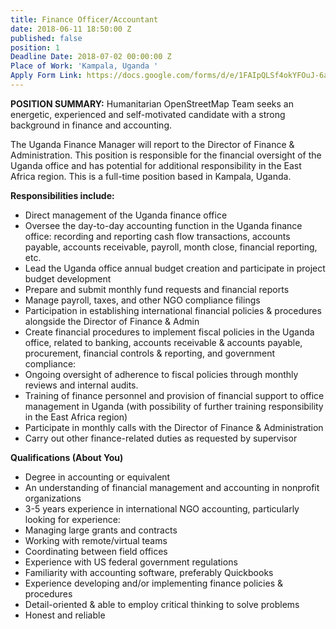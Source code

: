 ```yaml
---
title: Finance Officer/Accountant
date: 2018-06-11 18:50:00 Z
published: false
position: 1
Deadline Date: 2018-07-02 00:00:00 Z
Place of Work: 'Kampala, Uganda '
Apply Form Link: https://docs.google.com/forms/d/e/1FAIpQLSf4okYFOuJ-6aHJexzIMzqdvMBLwizQjE_vCcqbw4SOXmxtLg/viewform
---
```


**POSITION SUMMARY:**
Humanitarian OpenStreetMap Team seeks an energetic, experienced and self-motivated candidate with a strong background in finance and accounting. 

The Uganda Finance Manager will report to the Director of Finance & Administration. This position is responsible for the financial oversight of the Uganda office and has potential for additional responsibility in the East Africa region. This is a full-time position based in Kampala, Uganda.

**Responsibilities include:**
* Direct management of the Uganda finance office
* Oversee the day-to-day accounting function in the Uganda finance office: recording and reporting cash flow transactions, accounts payable, accounts receivable, payroll, month close, financial reporting, etc.
* Lead the Uganda office annual budget creation and participate in project budget development
* Prepare and submit monthly fund requests and financial reports
* Manage payroll, taxes, and other NGO compliance filings
* Participation in establishing international financial policies & procedures alongside the Director of Finance & Admin
* Create financial procedures to implement fiscal policies in the Uganda office, related to banking, accounts receivable & accounts payable, procurement, financial controls & reporting, and government compliance:
* Ongoing oversight of adherence to fiscal policies through monthly reviews and internal audits.
* Training of finance personnel and provision of financial support to office management in Uganda (with possibility of further training responsibility in the East Africa region)
* Participate in monthly calls with the Director of Finance & Administration
* Carry out other finance-related duties as requested by supervisor

**Qualifications (About You)**
* Degree in accounting or equivalent
* An understanding of financial management and accounting in nonprofit organizations
* 3-5 years experience in international NGO accounting, particularly looking for experience:
* Managing large grants and contracts
* Working with remote/virtual teams
* Coordinating between field offices
* Experience with US federal government regulations
* Familiarity with accounting software, preferably Quickbooks
* Experience developing and/or implementing finance policies & procedures
* Detail-oriented & able to employ critical thinking to solve problems
* Honest and reliable

